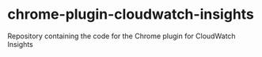 # chrome-plugin-cloudwatch-insights
Repository containing the code for the Chrome plugin for CloudWatch Insights
